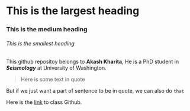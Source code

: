 
# This is the largest heading

### This is the medium heading 

###### This is the smallest heading


This github repositoy belongs to **Akash Kharita**, He is a PhD student in ***Seismology*** at University of Washington. 

> Here is some text in quote

But if we just want a part of sentence to be in quote, we can also do `that`

Here is the [link](https://github.com/UW-ESS-DS/MLGeo-Autumn22) to class Github. 


